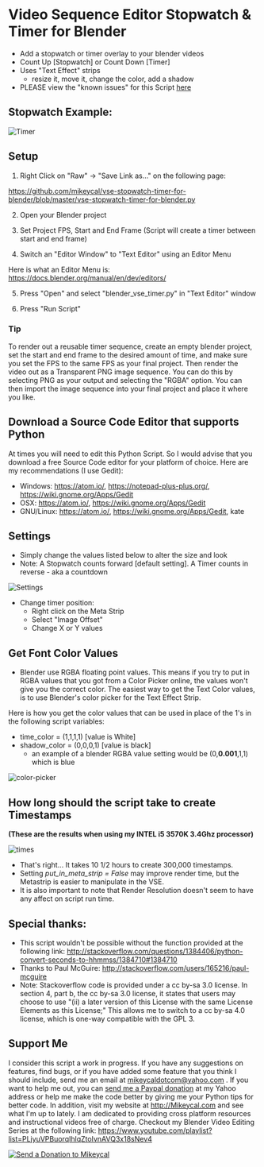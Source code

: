 # Video Sequence Editor Stopwatch & Timer for Blender

- Add a stopwatch or timer overlay to your blender videos
- Count Up [Stopwatch] or Count Down [Timer]
- Uses "Text Effect" strips
  - resize it, move it, change the color, add a shadow 
- PLEASE view the "known issues" for this Script [here](https://github.com/mikeycal/vse-stopwatch-timer-for-blender/issues/1)

## Stopwatch Example:

![Timer](https://github.com/mikeycal/vse-stopwatch-timer-for-blender/blob/master/imgs/final.gif)

## Setup

1) Right Click on "Raw" -> "Save Link as..." on the following page:

https://github.com/mikeycal/vse-stopwatch-timer-for-blender/blob/master/vse-stopwatch-timer-for-blender.py

2) Open your Blender project

3) Set Project FPS, Start and End Frame (Script will create a timer between start and end frame)

4) Switch an "Editor Window" to "Text Editor" using an Editor Menu

Here is what an Editor Menu is: https://docs.blender.org/manual/en/dev/editors/

5) Press "Open" and select "blender_vse_timer.py" in "Text Editor" window

6) Press "Run Script"

### Tip
To render out a reusable timer sequence, create an empty blender project, set the start and end frame to the desired amount of time, and make sure you set the FPS to the same FPS as your final project. Then render the video out as a Transparent PNG image sequence. You can do this by selecting PNG as your output and selecting the "RGBA" option. You can then import the image sequence into your final project and place it where you like.

## Download a Source Code Editor that supports Python

At times you will need to edit this Python Script. So I would advise that you download a free Source Code editor for your platform of choice. Here are my recommendations (I use Gedit):
  - Windows: https://atom.io/, https://notepad-plus-plus.org/, https://wiki.gnome.org/Apps/Gedit
  - OSX: https://atom.io/, https://wiki.gnome.org/Apps/Gedit
  - GNU/Linux: https://atom.io/, https://wiki.gnome.org/Apps/Gedit, kate

## Settings
- Simply change the values listed below to alter the size and look
- Note:  A Stopwatch counts forward [default setting]. A Timer counts in reverse - aka a countdown

![Settings](https://github.com/mikeycal/vse-stopwatch-timer-for-blender/blob/master/imgs/settings.JPG)

- Change timer position:
  - Right click on the Meta Strip
  - Select "Image Offset"
  - Change X or Y values

## Get Font Color Values
-  Blender use RGBA floating point values. This means if you try to put in RGBA values that you got from a Color Picker online, the values won't give you the correct color. The easiest way to get the Text Color values, is to use Blender's color picker for the Text Effect Strip.

Here is how you get the color values that can be used in place of the 1's in the following script variables:
- time_color = (1,1,1,1)   [value is White]
- shadow_color = (0,0,0,1) [value is black]
  - an example of a blender RGBA value setting would be (0,**0.001**,1,1) which is blue
  
![color-picker](https://github.com/mikeycal/vse-stopwatch-timer-for-blender/blob/master/imgs/color-pick.gif)

## How long should the script take to create Timestamps
**(These are the results when using my INTEL i5 3570K 3.4Ghz processor)**

![times](https://github.com/mikeycal/vse-stopwatch-timer-for-blender/blob/master/imgs/times.JPG)

- That's right... It takes 10 1/2 hours to create 300,000 timestamps. 
- Setting _put_in_meta_strip = False_ may improve render time, but the Metastrip is easier to manipulate in the VSE. 
- It is also important to note that Render Resolution doesn't seem to have any affect on script run time.

## Special thanks:
- This script wouldn't be possible without the function provided at the following link:
http://stackoverflow.com/questions/1384406/python-convert-seconds-to-hhmmss/1384710#1384710
- Thanks to Paul McGuire: http://stackoverflow.com/users/165216/paul-mcguire
- Note: Stackoverflow code is provided under a cc by-sa 3.0 license. In section 4, part b, the cc by-sa 3.0 license, it states that users may choose to use "(ii) a later version of this License with the same License Elements as this License;" This allows me to switch to a cc by-sa 4.0 license, which is one-way compatible with the GPL 3. 

 ## Support Me
 
I consider this script a work in progress. If you have any suggestions on features, find bugs, or if you have added some feature that you think I should include, send me an email at mikeycaldotcom@yahoo.com . If you want to help me out, you can [send me a Paypal donation](https://www.paypal.com/cgi-bin/webscr?cmd=_s-xclick&hosted_button_id=2EU5ANN3XVLH4) at my Yahoo address or help me make the code better by giving me your Python tips for better code. In addition, visit my website at http://Mikeycal.com and see what I'm up to lately. I am dedicated to providing cross platform resources and instructional videos free of charge. Checkout my Blender Video Editing Series at the following link:
 https://www.youtube.com/playlist?list=PLjyuVPBuorqIhlqZtoIvnAVQ3x18sNev4

[![Send a Donation to Mikeycal](https://github.com/mikeycal/the-video-editors-render-script-for-blender/blob/master/imgs/btn_donateCC_LG.gif)](https://www.paypal.com/cgi-bin/webscr?cmd=_s-xclick&hosted_button_id=2EU5ANN3XVLH4)
